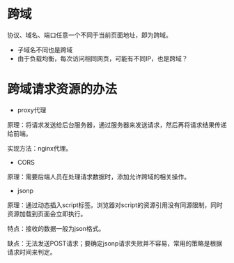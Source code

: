 # 跨域
协议、域名、端口任意一个不同于当前页面地址，即为跨域。
- 子域名不同也是跨域
- 由于负载均衡，每次访问相同网页，可能有不同IP，也是跨域？

# 跨域请求资源的办法
- proxy代理

原理：将请求发送给后台服务器，通过服务器来发送请求，然后再将请求结果传递给前端。

实现方法：nginx代理。
- CORS

原理：需要后端人员在处理请求数据时，添加允许跨域的相关操作。
- jsonp

原理：通过动态插入script标签。浏览器对script的资源引用没有同源限制，同时资源加载到页面会立即执行。

特点：接收的数据一般为json格式。

缺点：无法发送POST请求；要确定jsonp请求失败并不容易，常用的策略是根据请求时间来判定。
